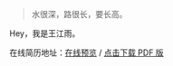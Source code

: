 > 水很深，路很长，要长高。

Hey，我是王江雨。

在线简历地址：[在线预览](http://www.jiangjiangy.xyz./cv/) / [点击下载 PDF 版](http://www.jiangjiangy.xyz./cv/JiangyuWang-151-9589-3199.pdf)